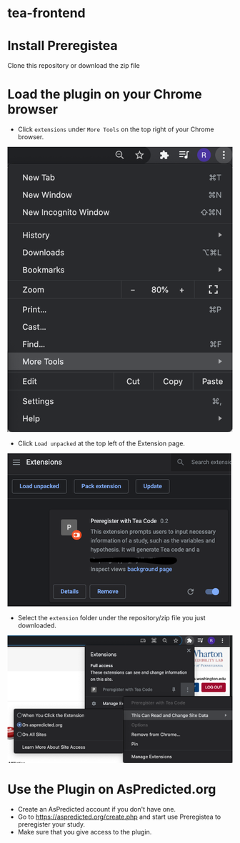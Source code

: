 # tea-frontend

# Install Preregistea

Clone this repository or download the zip file

# Load the plugin on your Chrome browser

* Click `extensions` under `More Tools` on the top right of your Chrome browser.

![More Tools](images/more_tools.png)

* Click `Load unpacked` at the top left of the Extension page.

![Load unpacked](images/preregistea.png)

* Select the `extension` folder under the repository/zip file you just downloaded.

![Give plugin access](images/access.png)

# Use the Plugin on AsPredicted.org

* Create an AsPredicted account if you don't have one.
* Go to https://aspredicted.org/create.php and start use Preregistea to preregister your study.
* Make sure that you give access to the plugin.